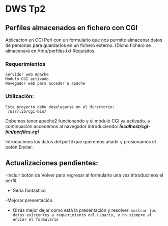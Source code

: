 # DWS Tp2
                                               
## Perfiles almacenados en fichero con CGI

Aplicacion en CGI Perl con un formulario que nos permite almacenar datos de personas para guardarlos en un fichero externo. (Dicho fichero se almacenará en /tmp/perfiles.txt
Requisitos

### Requerimientos
    Servidor web Apache
    Módulo CGI activado
    Navegador web para acceder a apache

### Utilización:
    Este proyecto debe desplegarse en el directorio: 
     /usr/lib/cgi-bin/

Debemos tener apache2 funcionando y el módulo CGI ya activado, a continuación accedemos al navegador introduciendo:
_**localhost/cgi-bin/perfiles.cgi**_

Introducimos los datos del perfil que queremos añadir y presionamos el botón Enviar.

## Actualizaciones pendientes:

-Incluir botón de Volver para regresar al formulario una vez introducimos el perfil.   
 * Sería fantástico

-Mejorar presentación.
 * Qizás mejor dejar como está la presentación y resolver: `mostrar los datos existentes a requerimiento del usuario, y no siempre al enviar el formulario`

